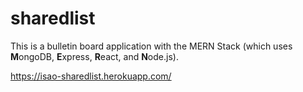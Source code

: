 # sharedlist

This is a bulletin board application with the MERN Stack (which uses **M**ongoDB, **E**xpress, **R**eact, and **N**ode.js).

https://isao-sharedlist.herokuapp.com/
